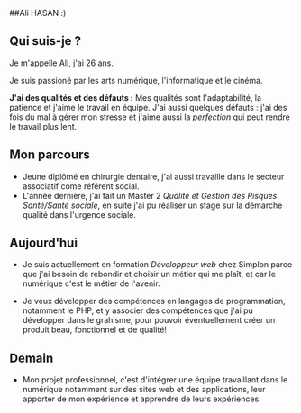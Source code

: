 ##Ali HASAN :)

## Qui suis-je ?
Je m'appelle Ali, j'ai 26 ans.

Je suis passioné par les arts numérique, l'informatique et le cinéma. 

**J'ai des qualités et des défauts :** 
Mes qualités sont l'adaptabilité, la patience et j'aime le travail en équipe.
J'ai aussi quelques défauts : j'ai des fois du mal à gérer mon stresse et j'aime aussi la *perfection* qui peut rendre le travail plus lent.

## Mon parcours
- Jeune diplômé en chirurgie dentaire, j'ai aussi travaillé dans le secteur associatif come référent social.
- L'année dernière, j'ai fait un Master 2 *Qualité et Gestion des Risques Santé/Santé sociale*, en suite j'ai pu réaliser un stage sur la démarche qualité dans l'urgence sociale.

## Aujourd'hui

- Je suis actuellement en formation *Développeur web* chez Simplon parce que j'ai besoin de rebondir et choisir un métier qui me plaît, et car le numérique c'est le métier de l'avenir.

- Je veux développer des compétences en langages de programmation, notamment le PHP, et y associer des compétences que j'ai pu développer dans le grahisme, pour pouvoir éventuellement créer un produit beau, fonctionnel et de qualité!

## Demain

- Mon projet professionnel, c'est d'intégrer une équipe travaillant dans le numérique notamment sur des sites web et des applications, leur apporter de mon expérience et apprendre de leurs expériences.
